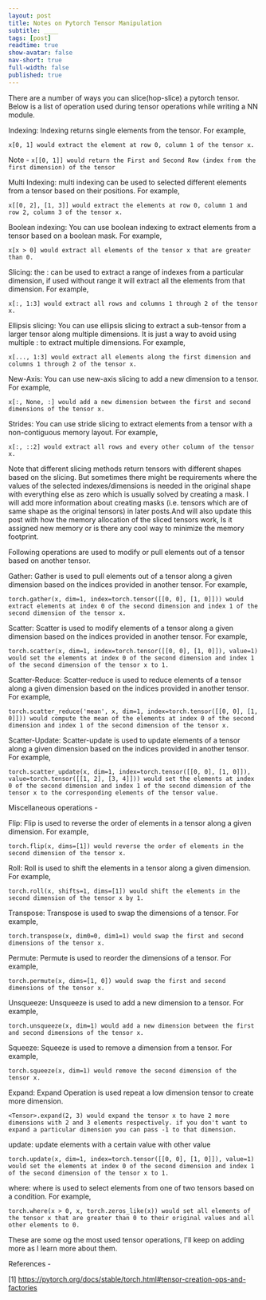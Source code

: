 ```yaml
---
layout: post
title: Notes on Pytorch Tensor Manipulation
subtitle: ____
tags: [post]
readtime: true
show-avatar: false
nav-short: true
full-width: false
published: true
---
```


There are a number of ways you can slice(hop-slice) a pytorch tensor. Below is a list of operation used during tensor operations while writing a NN module.


Indexing: Indexing returns single elements from the tensor. For example, 

`x[0, 1] would extract the element at row 0, column 1 of the tensor x.`

Note - `x[[0, 1]] would return the First and Second Row (index from the first dimension) of the tensor`


Multi Indexing: multi indexing can be used to selected different elements from a tensor based on their positions. For example, 

`x[[0, 2], [1, 3]] would extract the elements at row 0, column 1 and row 2, column 3 of the tensor x.`

Boolean indexing: You can use boolean indexing to extract elements from a tensor based on a boolean mask. For example, 

`x[x > 0] would extract all elements of the tensor x that are greater than 0.`

Slicing: the : can be used to extract a range of indexes from a particular dimension, if used without range it will extract all the elements from that dimension. For example, 

`x[:, 1:3] would extract all rows and columns 1 through 2 of the tensor x.`

Ellipsis slicing: You can use ellipsis slicing to extract a sub-tensor from a larger tensor along multiple dimensions. It is just a way to avoid using multiple : to extract multiple dimensions. For example, 

`x[..., 1:3] would extract all elements along the first dimension and columns 1 through 2 of the tensor x.`

New-Axis: You can use new-axis slicing to add a new dimension to a tensor. For example, 

`x[:, None, :] would add a new dimension between the first and second dimensions of the tensor x.`

Strides: You can use stride slicing to extract elements from a tensor with a non-contiguous memory layout. For example, 

`x[:, ::2] would extract all rows and every other column of the tensor x.`


Note that different slicing methods return tensors with different shapes based on the slicing. But sometimes there might be requirements where the values of the selected indexes/dimensions is needed in the original shape with everything else as zero which is usually solved by creating a mask. 
I will add more information about creating masks (i.e. tensors which are of same shape as the original tensors) in later posts.And will also update this post with how the memory allocation of the sliced tensors work, Is it assigned new memory or is there any cool way to minimize the memory footprint.

Following operations are used to modify or pull elements out of a tensor based on another tensor.

Gather: Gather is used to pull elements out of a tensor along a given dimension based on the indices provided in another tensor. For example,

`torch.gather(x, dim=1, index=torch.tensor([[0, 0], [1, 0]])) would extract elements at index 0 of the second dimension and index 1 of the second dimension of the tensor x.`


Scatter: Scatter is used to modify elements of a tensor along a given dimension based on the indices provided in another tensor. For example,

`torch.scatter(x, dim=1, index=torch.tensor([[0, 0], [1, 0]]), value=1) would set the elements at index 0 of the second dimension and index 1 of the second dimension of the tensor x to 1.`

Scatter-Reduce: Scatter-reduce is used to reduce elements of a tensor along a given dimension based on the indices provided in another tensor. For example,

`torch.scatter_reduce('mean', x, dim=1, index=torch.tensor([[0, 0], [1, 0]])) would compute the mean of the elements at index 0 of the second dimension and index 1 of the second dimension of the tensor x.`

Scatter-Update: Scatter-update is used to update elements of a tensor along a given dimension based on the indices provided in another tensor. For example,

`torch.scatter_update(x, dim=1, index=torch.tensor([[0, 0], [1, 0]]), value=torch.tensor([[1, 2], [3, 4]])) would set the elements at index 0 of the second dimension and index 1 of the second dimension of the tensor x to the corresponding elements of the tensor value.`

Miscellaneous operations -

Flip: Flip is used to reverse the order of elements in a tensor along a given dimension. For example,

`torch.flip(x, dims=[1]) would reverse the order of elements in the second dimension of the tensor x.`

Roll: Roll is used to shift the elements in a tensor along a given dimension. For example,

`torch.roll(x, shifts=1, dims=[1]) would shift the elements in the second dimension of the tensor x by 1.`

Transpose: Transpose is used to swap the dimensions of a tensor. For example,

`torch.transpose(x, dim0=0, dim1=1) would swap the first and second dimensions of the tensor x.`

Permute: Permute is used to reorder the dimensions of a tensor. For example,

`torch.permute(x, dims=[1, 0]) would swap the first and second dimensions of the tensor x.`

Unsqueeze: Unsqueeze is used to add a new dimension to a tensor. For example,

`torch.unsqueeze(x, dim=1) would add a new dimension between the first and second dimensions of the tensor x.`

Squeeze: Squeeze is used to remove a dimension from a tensor. For example,

`torch.squeeze(x, dim=1) would remove the second dimension of the tensor x.`

Expand: Expand Operation is used repeat a low dimension tensor to create more dimension.

`<Tensor>.expand(2, 3) would expand the tensor x to have 2 more dimensions with 2 and 3 elements respectively. if you don't want to expand a particular dimension you can pass -1 to that dimension.`

update: update elements with a certain value with other value

`torch.update(x, dim=1, index=torch.tensor([[0, 0], [1, 0]]), value=1) would set the elements at index 0 of the second dimension and index 1 of the second dimension of the tensor x to 1.`

where: where is used to select elements from one of two tensors based on a condition. For example,

`torch.where(x > 0, x, torch.zeros_like(x)) would set all elements of the tensor x that are greater than 0 to their original values and all other elements to 0.`

These are some og the most used tensor operations, I'll keep on adding more as I learn more about them.


<!-- 
##### Memory Management 

Pinned memory, profiler, using gc to clean cache? finding bottle necks juggling tensors between cpu and gpu after processing.

-->

References -

[1] https://pytorch.org/docs/stable/torch.html#tensor-creation-ops-and-factories













